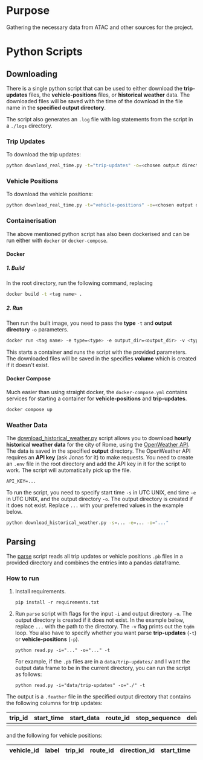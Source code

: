 # Purpose
Gathering the necessary data from ATAC and other sources for the project.

# Python Scripts

## Downloading
There is a single python script that can be used to either download the **trip-updates** files, the **vehicle-positions**
files, or **historical weather** data. The downloaded files will be saved with the time of the download in the file name in the **specified output directory**.

The script also generates an `.log` file with log statements from the script in a `./logs` directory.

### Trip Updates
To download the trip updates:

```bash
python download_real_time.py -t="trip-updates" -o=<chosen output directory>
```

### Vehicle Positions
To download the vehicle positions:

```bash
python download_real_time.py -t="vehicle-positions" -o=<chosen output directory>
```

### Containerisation
The above mentioned python script has also been dockerised and can be run either with `docker` or `docker-compose`.

#### Docker

##### 1. Build
In the root directory, run the following command, replacing 

```bash
docker build -t <tag name> . 
```

##### 2. Run
Then run the built image, you need to pass the **type** `-t` and **output directory** `-o` parameters.

```bash
docker run <tag name> -e type=<type> -e output_dir=<output_dir> -v <type>:/app/<output_dir> -v logs:/app/logs
```

This starts a container and runs the script with the provided parameters. The downloaded files will be saved in the 
specifies **volume** which is created if it doesn't exist.

#### Docker Compose
Much easier than using straight docker, the `docker-compose.yml` contains services for starting a container for **vehicle-positions**
and **trip-updates**.

```bash
docker compose up
```

### Weather Data
The [download_historical_weather.py](download_historical_weather.py) script allows you to download **hourly historical
weather data** for the city of Rome, using the [OpenWeather API](https://openweathermap.org/history). The data is saved in the specified **output** directory. 
The OpenWeather API requires an **API key** (ask Jonas for it) to make requests. You need to create an `.env` file in the root
directory and add the API key in it for the script to work. The script will automatically pick up the file.

```
API_KEY=...
```

To run the script, you need to specify start time `-s` in UTC UNIX, end time `-e` in UTC UNIX, and the output directory
`-o`. The output directory is created if it does not exist. Replace `...` with your preferred values in the example below.

```bash
python download_historical_weather.py -s=... -e=... -o="..."
```

## Parsing
The [parse](parse.py) script reads all trip updates or vehicle positions `.pb` files in a provided directory and combines 
the entries into a pandas dataframe.

### How to run
1. Install requirements.
    ```
   pip install -r requirements.txt
   ```
1. Run `parse` script with flags for the input `-i` and output directory `-o`. The output directory is created if it 
    does not exist. In the example below, replace `...`
    with the path to the directory. The `-v` flag prints out the `tqdm` loop. You also have to specify whether you want
    parse **trip-updates** (`-t`) or **vehicle-positions** (`-p`).
    ```
   python read.py -i="..." -o="..." -t
   ```
   For example, if the `.pb` files are in a `data/trip-updates/` and I want the output data frame to be in the current
    directory, you can run the script as follows:
    ```
   python read.py -i="data/trip-updates" -o="./" -t
   ```

The output is a `.feather` file in the specified output directory that contains the following columns for trip updates:

| trip_id | start_time | start_data | route_id | stop_sequence | delay | time | uncertainty | stop_id |
|---------|------------|------------|----------|---------------|-------|------|-------------|---------|
|         |            |            |          |               |       |      |             |         |


and the following for vehicle positions:

| vehicle_id | label | trip_id | route_id | direction_id | start_time | start_date | current_stop_sequence | stop_id | current_status | timestamp | latitude | longitude | odometer |
|------------|-------|---------|----------|--------------|------------|------------|-----------------------|---------|----------------|-----------|----------|-----------|----------|
